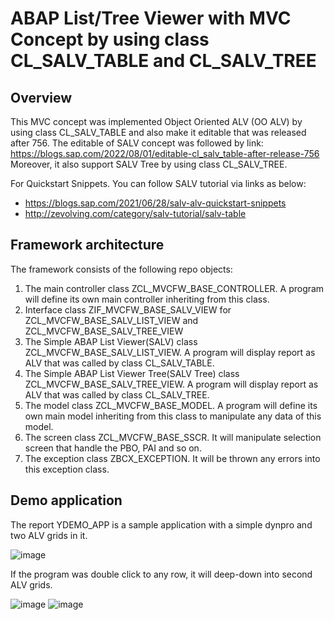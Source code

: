 # ABAP List/Tree Viewer with MVC Concept by using class CL_SALV_TABLE and CL_SALV_TREE
## Overview
This MVC concept was implemented Object Oriented ALV (OO ALV) by using class CL_SALV_TABLE and also make it editable that was released after 756. The editable of SALV concept was followed by link: https://blogs.sap.com/2022/08/01/editable-cl_salv_table-after-release-756
Moreover, it also support SALV Tree by using class CL_SALV_TREE.

For Quickstart Snippets. You can follow SALV tutorial via links as below:
 - https://blogs.sap.com/2021/06/28/salv-alv-quickstart-snippets
 - http://zevolving.com/category/salv-tutorial/salv-table

## Framework architecture
The framework consists of the following repo objects:
  1. The main controller class ZCL_MVCFW_BASE_CONTROLLER. A program will define its own main controller inheriting from this class.
  2. Interface class ZIF_MVCFW_BASE_SALV_VIEW for ZCL_MVCFW_BASE_SALV_LIST_VIEW and ZCL_MVCFW_BASE_SALV_TREE_VIEW
  3. The Simple ABAP List Viewer(SALV) class ZCL_MVCFW_BASE_SALV_LIST_VIEW. A program will display report as ALV that was called by class CL_SALV_TABLE.
  4. The Simple ABAP List Viewer Tree(SALV Tree) class ZCL_MVCFW_BASE_SALV_TREE_VIEW. A program will display report as ALV that was called by class CL_SALV_TREE.
  5. The model class ZCL_MVCFW_BASE_MODEL. A program will define its own main model inheriting from this class to manipulate any data of this model.
  6. The screen class ZCL_MVCFW_BASE_SSCR. It will manipulate selection screen that handle the PBO, PAI and so on.  
  7. The exception class ZBCX_EXCEPTION. It will be thrown any errors into this exception class.

## Demo application

The report YDEMO_APP is a sample application with a simple dynpro and two ALV grids in it.

![image](https://user-images.githubusercontent.com/57941447/200183813-4b2f9699-4a11-494a-9dd1-7c0e754c7304.png)

If the program was double click to any row, it will deep-down into second ALV grids. 

![image](https://user-images.githubusercontent.com/57941447/200185986-353b7912-4894-4f08-a73b-dffae2ae6e99.png)
![image](https://user-images.githubusercontent.com/57941447/200185956-66ded94b-48d2-4cd3-a9d5-067e001a2e7e.png)
